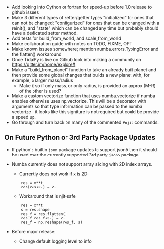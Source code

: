 * Add looking into Cython or fortran for speed-up before 1.0 release to github issues
* Make 3 different types of setter/getter types "initialized" for ones that can not be changed; "configurized" for ones that can be changed with a reinit(), and "state" which can be changed any time but probably should have a dedicated setter method.
* Add tests for build_from_world, and scale_from_world
* Make collaboration guide with notes on TODO, FIXME, OPT
* Make known issues somewhere; mention numba.errors.TypingError and the flatten() workaround
* Once TidalPy is live on Github look into making a community on https://gitter.im/home/explore#
* Make a "build_from_planet" function to take an already built planet and then provide some global changes that builds a new planet with, for example, a larger mass/radius
    * Make it so if only mass, or only radius, is provided an approx (M-R) of the other is used?
* Make a custom vectorize function that uses numba.vectorize if numba enables otherwise uses np.vectorize.
  This will be a decorator with arguments so that type information can be passed to the numba vectorize - it looks like this signiture is not required but could be provide a speed up.
* Go through and turn back on many of the commented `#njit` commands.
## On Future Python or 3rd Party Package Updates
* If python's builtin `json` package updates to support json5 then it should be used over the currently supported 3rd party `json5` package.
* Numba currently does not support array slicing with 2D index arrays.
    * Currently does not work if `x` is 2D:
    ```
        res = x**t
        res[res<2.] = 2.
    ```
    * Workaround that is njit-safe
    ```
        res = x**t
        s = res.shape
        res_f = res.flatten()
        res_f[res_f<2.] = 2.
        res_f = np.reshape(res_f, s)
    ``` 
  
* Before major release:
    * Change default logging level to info